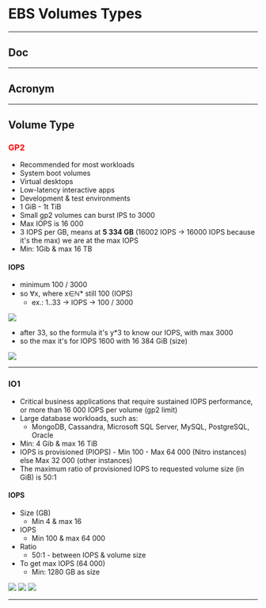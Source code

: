 # EBS Volumes Types

----------------

## Doc

----------------

## Acronym

----------------

## Volume Type

### <span style="color:red">GP2</span>
* Recommended for most workloads
* System boot volumes
* Virtual desktops
* Low-latency interactive apps
* Development & test environments
* 1 GiB - 1t TiB
* Small gp2 volumes can burst IPS to 3000
* Max IOPS is 16 000
* 3 IOPS per GB, means at **5 334 GB** (16002 IOPS -> 16000 IOPS because it's the max) we are at the max IOPS
* Min: 1Gib & max 16 TB

#### IOPS
* minimum 100 / 3000
* so  ∀x, where x∈ℕ* still 100 (IOPS)
  * ex.: 1..33 -> IOPS -> 100 / 3000

[<img src="https://i.imgur.com/Amy17AR.png">](https://i.imgur.com/Amy17AR.png)

* after 33, so the formula it's y*3 to know our IOPS, with max 3000
* so the max it's for IOPS 1600 with 16 384 GiB (size)

[<img src="https://i.imgur.com/YP1AmOa.png">](https://i.imgur.com/YP1AmOa.png)

----------------

### IO1
* Critical business applications that require sustained IOPS performance, or more than 16 000 IOPS per volume (gp2 limit)
* Large database workloads, such as:
    * MongoDB, Cassandra, Microsoft SQL Server, MySQL, PostgreSQL, Oracle
* Min: 4 Gib & max 16 TiB
* IOPS is provisioned (PIOPS) - Min 100 - Max 64 000 (Nitro instances) else Max 32 000 (other instances)
* The maximum ratio of provisioned IOPS to requested volume size (in GiB) is 50:1

#### IOPS
* Size (GB)
    * Min 4  & max 16 
* IOPS
    * Min 100 & max 64 000
* Ratio
    * 50:1 - between IOPS & volume size
* To get max IOPS (64 000)
    * Min: 1280 GB as size


[<img src="https://i.imgur.com/znbCD94.png">](https://i.imgur.com/znbCD94.png)
[<img src="https://i.imgur.com/2VZ7vv6.png">](https://i.imgur.com/2VZ7vv6.png)
[<img src="https://i.imgur.com/6I2PLGn.png">](https://i.imgur.com/6I2PLGn.png)

----------------

##
